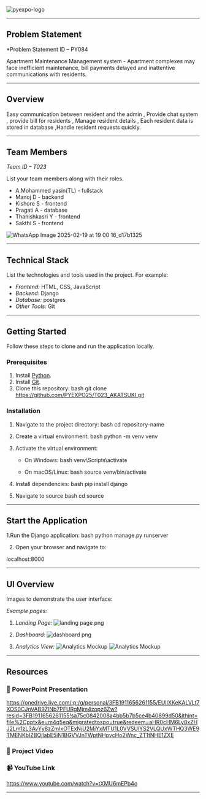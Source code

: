 ![pyexpo-logo](https://github.com/user-attachments/assets/b7e3c4f9-babf-4bd4-958b-7e7219993ed7)


---

## Problem Statement

*Problem Statement ID – PY084

Apartment Maintenance Management system - Apartment complexes may face inefficient maintenance, bill payments delayed and inattentive
communications with residents.

---

## Overview

Easy communication between resident and the admin , Provide chat system , provide bill for residents , Manage resident details , Each resident data is stored in database ,Handle resident requests quickly.


---

## Team Members

*Team ID – T023*

List your team members along with their roles.

- A.Mohammed yasin(TL) - fullstack
- Manoj D - backend
- Kishore S - frontend
- Pragati A - database
- Thanishkasri Y - frontend
- Sakthi S - frontend

![WhatsApp Image 2025-02-19 at 19 00 16_d17b1325](https://github.com/user-attachments/assets/3840db2e-483c-462e-9e18-ec5ef3ea643c)


---

## Technical Stack

List the technologies and tools used in the project. For example:

- *Frontend:* HTML, CSS, JavaScript
- *Backend:*  Django
- *Database:* postgres
- *Other Tools:* Git

---

## Getting Started

Follow these steps to clone and run the application locally.

### Prerequisites

1. Install [Python](https://www.python.org/downloads/).
2. Install [Git](https://git-scm.com/).
3. Clone this repository:
   bash
   git clone https://github.com/PYEXPO25/T023_AKATSUKI.git


### Installation

1. Navigate to the project directory:
   bash
   cd repository-name

2. Create a virtual environment:
   bash
   python -m venv venv

3. Activate the virtual environment:
   - On Windows:
     bash
     venv\Scripts\activate

   - On macOS/Linux:
     bash
     source venv/bin/activate

4. Install dependencies:
   bash
   pip install django

5. Navigate to source
   bash
   cd source


---

## Start the Application

1.Run the Django application: bash python manage.py runserver

2. Open your browser and navigate to:

 localhost:8000


---

## UI Overview

Images to demonstrate the user interface:

*Example pages:*

1. *Landing Page:*
   ![landing page png](https://github.com/user-attachments/assets/cf9460dd-9e81-4840-9d2c-7cb5464ce22d)




2. *Dashboard:*
   ![dashboard png](https://github.com/user-attachments/assets/86999381-3222-45a7-b987-8acbbe51d189)


3. *Analytics View:*
   ![Analytics Mockup](path/to/analytics-mockup.png)
   ![Analytics Mockup](media/Analytics.png)

---

## Resources

### 📄 PowerPoint Presentation
https://onedrive.live.com/:p:/g/personal/3FB1911656261155/EUIIXKeKALVLt7XOS0CJnVAB9ZlNb7PFURgMjm4zopz6Zw?resid=3FB1911656261155!sa75c0842008a4bb5b7b5ce4b40899d50&ithint=file%2Cpptx&e=m4q5eq&migratedtospo=true&redeem=aHR0cHM6Ly8xZHJ2Lm1zL3AvYy8zZmIxOTExNjU2MjYxMTU1L0VVSUlYS2VLQUxWTHQ3WE9TMENKblZBQjlabE5iN1BGVVJnTWptNHpvcHo2Wnc_ZT1tNHE1ZXE

### 🎥 Project Video


### 📹 YouTube Link

https://www.youtube.com/watch?v=tXMU6mEPb4o


---

